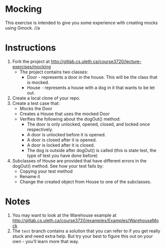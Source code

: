 # Mocking
This exercise is intended to give you some experience with creating mocks using Gmock.
//a
# Instructions
1. Fork the project at http://gitlab.cs.uleth.ca/course3720/lecture-exercises/mocking
    * The project contains two classes:
	    * Door - represents a door in the house. This will be the class that is mocked.
		* House - represents a house with a dog in it that wants to be let out.
1. Create a local clone of your repo.
1. Create a test case that:
	* Mocks the Door
	* Creates a House that uses the mocked Door
	* Verifies the following about the dogOut() method:
	    * The door is only unlocked, opened, closed, and locked once respectively.
		* A door is unlocked before it is opened.
		* A door is closed after it is opened.
		* A door is locked after it is closed.
		* The dog is outside after dogOut() is called (this is state test, the type of test you have done before)
1. Subclasses of House are provided that have different errors in the dogOut() method. See how your test fails by:
	* Copying your test method
	* Rename it
	* Change the created object from House to one of the subclasses.

# Notes
1. You may want to look at the Warehouse example at http://gitlab.cs.uleth.ca/course3720/examples/Examples/WarehouseMock
1. The `test` branch contains a solution that you can refer to if you get really stuck and need extra help. But try your best to figure this out on your own - you'll learn more that way.
